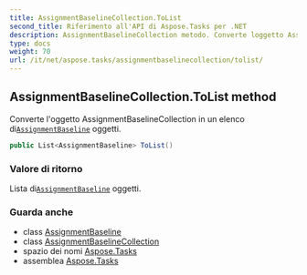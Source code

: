 ```yaml
---
title: AssignmentBaselineCollection.ToList
second_title: Riferimento all'API di Aspose.Tasks per .NET
description: AssignmentBaselineCollection metodo. Converte loggetto AssignmentBaselineCollection in un elenco diAssignmentBaseline oggetti.
type: docs
weight: 70
url: /it/net/aspose.tasks/assignmentbaselinecollection/tolist/
---
```

## AssignmentBaselineCollection.ToList method

Converte l'oggetto AssignmentBaselineCollection in un elenco di[`AssignmentBaseline`](../../assignmentbaseline/) oggetti.

```csharp
public List<AssignmentBaseline> ToList()
```

### Valore di ritorno

Lista di[`AssignmentBaseline`](../../assignmentbaseline/) oggetti.

### Guarda anche

* class [AssignmentBaseline](../../assignmentbaseline/)
* class [AssignmentBaselineCollection](../)
* spazio dei nomi [Aspose.Tasks](../../assignmentbaselinecollection/)
* assemblea [Aspose.Tasks](../../../)


